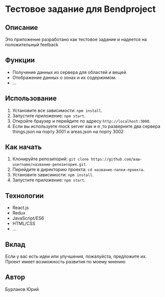 # Тестовое задание для Bendproject


## Описание

Это приложение разработано как тестовое задание и надеется на положительный feetback

## Функции

- Получение данных из сервера для областей и вещей.
- Отображение данных о зонах и их содержимом.
- ...

## Использование

1. Установите все зависимости: `npm install`.
2. Запустите приложение: `npm start`.
3. Откройте браузер и перейдите по адресу `http://localhost:3000`.
4. Если вы используете mock server как и я ,то разверните два сервера things.json на порту 3001 и areas.json на порту 3002

## Как начать

1. Клонируйте репозиторий: `git clone https://github.com/ваш-username/название-репозитория.git`.
2. Перейдите в директорию проекта: `cd название-папки-проекта`.
3. Установите зависимости: `npm install`.
4. Запустите приложение: `npm start`.

## Технологии

- React.js
- Redux
- JavaScript/ES6
- HTML/CSS
- ...

## Вклад

Если у вас есть идеи или улучшения, пожалуйста, предложите их.
Проект имеет возможность развития по моему мнению

## Автор

Бурлаков Юрий